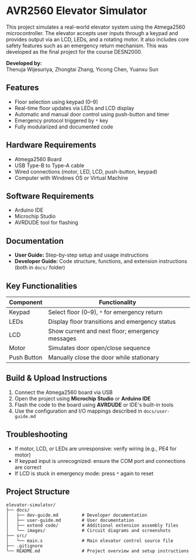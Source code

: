 # AVR2560 Elevator Simulator

This project simulates a real-world elevator system using the Atmega2560 microcontroller. The elevator accepts user inputs through a keypad and provides output via an LCD, LEDs, and a rotating motor. It also includes core safety features such as an emergency return mechanism. This was developed as the final project for the course DESN2000.

**Developed by:**  
Thenuja Wijesuriya, Zhongtai Zhang, Yicong Chen, Yuanxu Sun

## Features

- Floor selection using keypad (0–9)  
- Real-time floor updates via LEDs and LCD display  
- Automatic and manual door control using push-button and timer  
- Emergency protocol triggered by `*` key  
- Fully modularized and documented code

## Hardware Requirements

- Atmega2560 Board  
- USB Type-B to Type-A cable  
- Wired connections (motor, LED, LCD, push-button, keypad)  
- Computer with Windows OS or Virtual Machine

## Software Requirements

- Arduino IDE  
- Microchip Studio  
- AVRDUDE tool for flashing

## Documentation

- **User Guide:** Step-by-step setup and usage instructions  
- **Developer Guide:** Code structure, functions, and extension instructions (both in `docs/` folder)

## Key Functionalities

| Component    | Functionality                                      |
|--------------|----------------------------------------------------|
| Keypad       | Select floor (0–9), `*` for emergency return       |
| LEDs         | Display floor transitions and emergency status     |
| LCD          | Show current and next floor; emergency messages    |
| Motor        | Simulates door open/close sequence                 |
| Push Button  | Manually close the door while stationary           |

## Build & Upload Instructions

1. Connect the Atmega2560 board via USB  
2. Open the project using **Microchip Studio** or **Arduino IDE**  
3. Flash the code to the board using **AVRDUDE** or IDE's built-in tools  
4. Use the configuration and I/O mappings described in `docs/user-guide.md`

## Troubleshooting

- If motor, LCD, or LEDs are unresponsive: verify wiring (e.g., PE4 for motor)
- If keypad input is unrecognized: ensure the COM port and connections are correct
- If LCD is stuck in emergency mode: press `*` again to reset

## Project Structure

```text
elevator-simulator/
├── docs/
│   ├── dev-guide.md         # Developer documentation
│   ├── user-guide.md        # User documentation
│   ├── extend code/         # Additional extension assembly files
│   └── images/              # Circuit diagrams and screenshots
├── src/
│   └── main.s               # Main elevator control source file
├── .gitignore
└── README.md                # Project overview and setup instructions
